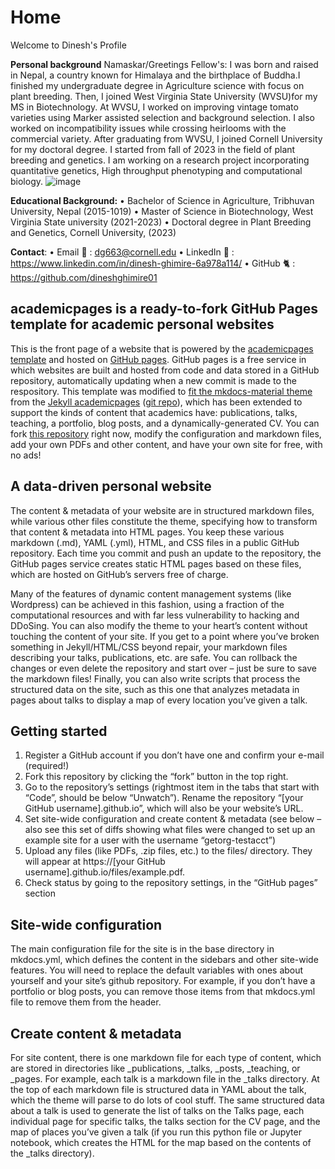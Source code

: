 # Home
Welcome to Dinesh's Profile

**Personal background**
Namaskar/Greetings Fellow's:
I was born and raised in Nepal, a country known for Himalaya and the birthplace of Buddha.I finished my undergraduate degree in Agriculture science with focus on plant breeding. Then, I joined West Virginia State University (WVSU)for my MS in Biotechnology. At WVSU,  I worked on improving vintage tomato varieties using Marker assisted selection and background selection. I also worked on incompatibility issues while crossing heirlooms with the commercial variety. After graduating from WVSU, I joined Cornell University for my doctoral degree. I started from fall of 2023 in the field of plant breeding and genetics. I am working on a research project incorporating quantitative genetics, High throughput phenotyping and computational biology. 
![image](https://user-images.githubusercontent.com/114435835/229265840-4017dc72-f97f-48ee-98da-78a176b8e54b.png)

**Educational Background:**
•	Bachelor of Science in Agriculture, Tribhuvan University, Nepal (2015-1019)
•	Master of Science in Biotechnology, West Virginia State university (2021-2023)
•	Doctoral degree in Plant Breeding and Genetics, Cornell University, (2023)

**Contact**: 
•	Email 📧 : dg663@cornell.edu
•	LinkedIn 📖 : https://www.linkedin.com/in/dinesh-ghimire-6a978a114/ 
•	GitHub 🐈  : https://github.com/dineshghimire01


## academicpages is a ready-to-fork GitHub Pages template for academic personal websites

This is the front page of a website that is powered by the [academicpages template](https://github.com/academicpages/academicpages.github.io) and hosted on [GitHub pages](https://pages.github.com/). GitHub pages is a free service in which websites are built and hosted from code and data stored in a GitHub repository, automatically updating when a new commit is made to the respository. This template was modified to [fit the mkdocs-material theme](https://squidfunk.github.io/mkdocs-material/getting-started/) from the [Jekyll academicpages](https://academicpages.github.io/) ([git repo](https://github.com/academicpages/academicpages.github.io)), which has been extended to support the kinds of content that academics have: publications, talks, teaching, a portfolio, blog posts, and a dynamically-generated CV. You can fork [this repository](https://github.com/CosiMichele/academicpages-mkdocs) right now, modify the configuration and markdown files, add your own PDFs and other content, and have your own site for free, with no ads!

## A data-driven personal website
The content & metadata of your website are in structured markdown files, while various other files constitute the theme, specifying how to transform that content & metadata into HTML pages. You keep these various markdown (.md), YAML (.yml), HTML, and CSS files in a public GitHub repository. Each time you commit and push an update to the repository, the GitHub pages service creates static HTML pages based on these files, which are hosted on GitHub’s servers free of charge.

Many of the features of dynamic content management systems (like Wordpress) can be achieved in this fashion, using a fraction of the computational resources and with far less vulnerability to hacking and DDoSing. You can also modify the theme to your heart’s content without touching the content of your site. If you get to a point where you’ve broken something in Jekyll/HTML/CSS beyond repair, your markdown files describing your talks, publications, etc. are safe. You can rollback the changes or even delete the repository and start over – just be sure to save the markdown files! Finally, you can also write scripts that process the structured data on the site, such as this one that analyzes metadata in pages about talks to display a map of every location you’ve given a talk.

## Getting started
1. Register a GitHub account if you don’t have one and confirm your e-mail (required!)
2. Fork this repository by clicking the “fork” button in the top right.
3. Go to the repository’s settings (rightmost item in the tabs that start with “Code”, should be below “Unwatch”). Rename the repository “[your GitHub username].github.io”, which will also be your website’s URL.
4. Set site-wide configuration and create content & metadata (see below – also see this set of diffs showing what files were changed to set up an example site for a user with the username “getorg-testacct”)
5. Upload any files (like PDFs, .zip files, etc.) to the files/ directory. They will appear at https://[your GitHub username].github.io/files/example.pdf.
6. Check status by going to the repository settings, in the “GitHub pages” section

## Site-wide configuration
The main configuration file for the site is in the base directory in mkdocs.yml, which defines the content in the sidebars and other site-wide features. You will need to replace the default variables with ones about yourself and your site’s github repository. For example, if you don’t have a portfolio or blog posts, you can remove those items from that mkdocs.yml file to remove them from the header.

## Create content & metadata
For site content, there is one markdown file for each type of content, which are stored in directories like _publications, _talks, _posts, _teaching, or _pages. For example, each talk is a markdown file in the _talks directory. At the top of each markdown file is structured data in YAML about the talk, which the theme will parse to do lots of cool stuff. The same structured data about a talk is used to generate the list of talks on the Talks page, each individual page for specific talks, the talks section for the CV page, and the map of places you’ve given a talk (if you run this python file or Jupyter notebook, which creates the HTML for the map based on the contents of the _talks directory).
